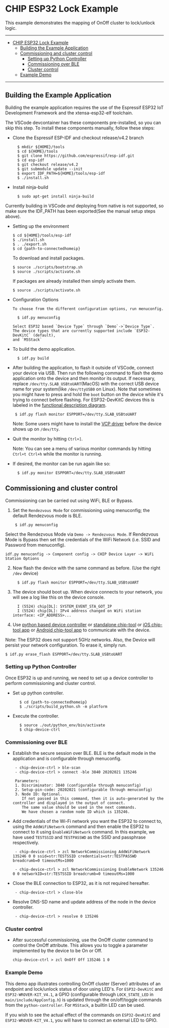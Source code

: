 # CHIP ESP32 Lock Example

This example demonstrates the mapping of OnOff cluster to lock/unlock logic.

---

-   [CHIP ESP32 Lock Example](#chip-esp32-lock-example)
    -   [Building the Example Application](#building-the-example-application)
    -   [Commissioning and cluster control](#commissioning-and-cluster-control)
        -   [Setting up Python Controller](#setting-up-python-controller)
        -   [Commissioning over BLE](#commissioning-over-ble)
        -   [Cluster control](#cluster-control)
    -   [Example Demo](#example-demo)

---

## Building the Example Application

Building the example application requires the use of the Espressif ESP32 IoT
Development Framework and the xtensa-esp32-elf toolchain.

The VSCode devcontainer has these components pre-installed, so you can skip this
step. To install these components manually, follow these steps:

-   Clone the Espressif ESP-IDF and checkout release/v4.2 branch

          $ mkdir ${HOME}/tools
          $ cd ${HOME}/tools
          $ git clone https://github.com/espressif/esp-idf.git
          $ cd esp-idf
          $ git checkout release/v4.2
          $ git submodule update --init
          $ export IDF_PATH=${HOME}/tools/esp-idf
          $ ./install.sh

-   Install ninja-build

          $ sudo apt-get install ninja-build

Currently building in VSCode _and_ deploying from native is not supported, so
make sure the IDF_PATH has been exported(See the manual setup steps above).

-   Setting up the environment

        $ cd ${HOME}/tools/esp-idf
        $ ./install.sh
        $ . ./export.sh
        $ cd {path-to-connectedhomeip}

    To download and install packages.

        $ source ./scripts/bootstrap.sh
        $ source ./scripts/activate.sh

    If packages are already installed then simply activate them.

        $ source ./scripts/activate.sh

-   Configuration Options

        To choose from the different configuration options, run menuconfig.

          $ idf.py menuconfig

        Select ESP32 based `Device Type` through `Demo`->`Device Type`.
        The device types that are currently supported include `ESP32-DevKitC` (default),
        and `M5Stack`

-   To build the demo application.

          $ idf.py build

-   After building the application, to flash it outside of VSCode, connect your
    device via USB. Then run the following command to flash the demo application
    onto the device and then monitor its output. If necessary, replace
    `/dev/tty.SLAB_USBtoUART`(MacOS) with the correct USB device name for your
    system(like `/dev/ttyUSB0` on Linux). Note that sometimes you might have to
    press and hold the `boot` button on the device while it's trying to connect
    before flashing. For ESP32-DevKitC devices this is labeled in the
    [functional description diagram](https://docs.espressif.com/projects/esp-idf/en/latest/esp32/hw-reference/esp32/get-started-devkitc.html#functional-description).

         $ idf.py flash monitor ESPPORT=/dev/tty.SLAB_USBtoUART

    Note: Some users might have to install the
    [VCP driver](https://www.silabs.com/products/development-tools/software/usb-to-uart-bridge-vcp-drivers)
    before the device shows up on `/dev/tty`.

-   Quit the monitor by hitting `Ctrl+]`.

    Note: You can see a menu of various monitor commands by hitting
    `Ctrl+t Ctrl+h` while the monitor is running.

-   If desired, the monitor can be run again like so:

          $ idf.py monitor ESPPORT=/dev/tty.SLAB_USBtoUART

## Commissioning and cluster control

Commissioning can be carried out using WiFi, BLE or Bypass.

1.  Set the `Rendezvous Mode` for commissioning using menuconfig; the default
    Rendezvous mode is BLE.

         $ idf.py menuconfig

Select the Rendezvous Mode via `Demo -> Rendezvous Mode`. If Rendezvous Mode is
Bypass then set the credentials of the WiFi Network (i.e. SSID and Password from
menuconfig).

`idf.py menuconfig -> Component config -> CHIP Device Layer -> WiFi Station Options`

2.  Now flash the device with the same command as before. (Use the right `/dev`
    device)

          $ idf.py flash monitor ESPPORT=/dev/tty.SLAB_USBtoUART

3.  The device should boot up. When device connects to your network, you will
    see a log like this on the device console.

          I (5524) chip[DL]: SYSTEM_EVENT_STA_GOT_IP
          I (5524) chip[DL]: IPv4 address changed on WiFi station interface: <IP_ADDRESS>...

4.  Use
    [python based device controller](https://github.com/project-chip/connectedhomeip/tree/master/src/controller/python)
    or
    [standalone chip-tool](https://github.com/project-chip/connectedhomeip/tree/master/examples/chip-tool)
    or
    [iOS chip-tool app](https://github.com/project-chip/connectedhomeip/tree/master/src/darwin/CHIPTool)
    or
    [Android chip-tool app](https://github.com/project-chip/connectedhomeip/tree/master/src/android/CHIPTool)
    to communicate with the device.

Note: The ESP32 does not support 5GHz networks. Also, the Device will persist
your network configuration. To erase it, simply run.

    $ idf.py erase_flash ESPPORT=/dev/tty.SLAB_USBtoUART

### Setting up Python Controller

Once ESP32 is up and running, we need to set up a device controller to perform
commissioning and cluster control.

-   Set up python controller.

           $ cd {path-to-connectedhomeip}
           $ ./scripts/build_python.sh -m platform

-   Execute the controller.

           $ source ./out/python_env/bin/activate
           $ chip-device-ctrl

### Commissioning over BLE

-   Establish the secure session over BLE. BLE is the default mode in the
    application and is configurable through menuconfig.

         - chip-device-ctrl > ble-scan
         - chip-device-ctrl > connect -ble 3840 20202021 135246

         Parameters:
         1. Discriminator: 3840 (configurable through menuconfig)
         2. Setup-pin-code: 20202021 (configurable through menuconfig)
         3. Node ID: Optional.
            If not passed in this command, then it is auto-generated by the controller and displayed in the output of connect.
            The same value should be used in the next commands.
            We have chosen a random node ID which is 135246.

-   Add credentials of the Wi-Fi network you want the ESP32 to connect to, using
    the `AddWiFiNetwork` command and then enable the ESP32 to connect to it
    using `EnableWiFiNetwork` command. In this example, we have used `TESTSSID`
    and `TESTPASSWD` as the SSID and passphrase respectively.

         - chip-device-ctrl > zcl NetworkCommissioning AddWiFiNetwork 135246 0 0 ssid=str:TESTSSID credentials=str:TESTPASSWD breadcrumb=0 timeoutMs=1000

         - chip-device-ctrl > zcl NetworkCommissioning EnableNetwork 135246 0 0 networkID=str:TESTSSID breadcrumb=0 timeoutMs=1000

-   Close the BLE connection to ESP32, as it is not required hereafter.

         - chip-device-ctrl > close-ble

-   Resolve DNS-SD name and update address of the node in the device controller.

         - chip-device-ctrl > resolve 0 135246

### Cluster control

-   After successful commissioning, use the OnOff cluster command to control the
    OnOff attribute. This allows you to toggle a parameter implemented by the
    device to be On or Off.

    `chip-device-ctrl > zcl OnOff Off 135246 1 0`

### Example Demo

This demo app illustrates controlling OnOff cluster (Server) attributes of an
endpoint and lock/unlock status of door using LED's. For `ESP32-DevKitC` and
`ESP32-WROVER-KIT_V4.1`, a GPIO (configurable through `LOCK_STATE_LED` in
`main/include/AppConfig.h`) is updated through the on/off/toggle commands from
the `python-controller`. For `M5Stack`, a builtin LED can be used.

If you wish to see the actual effect of the commands on `ESP32-DevKitC` and
`ESP32-WROVER-KIT_V4.1`, you will have to connect an external LED to GPIO.
